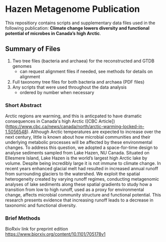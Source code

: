 # Hazen Metagenome Publication
This repositiory contains scripts and supplementary data files used in the following publication: **Climate change lowers diversity and functional potential of microbes in Canada’s high Arctic**.   

## Summary of Files 
1) Two tree files (bacteria and archaea) for the reconstructed and GTDB genomes
     - can request alignment files if needed, see methods for details on alignment
2) Full taxonomy tree files for both bacteria and archaea  (PDF files) 
3) Any scripts that were used throughout the data analysis
     - ordered by number when necessary
     
### Short Abstract
Arctic regions are warming, and this is anticpated to have dramatic consequences in Canada's high Arctic ([CBC Article])(https://www.cbc.ca/news/canada/north/arctic-warming-locked-in-1.5056548). Although Arctic temperatures are expected to increase over the next century, little is known about how microbial communities and their underlying metabolic processes will be affected by these environmental changes. To address this question, we adopted a space-for-time design to analyse sediments sampled from Lake Hazen, NU Canada. Situated on Ellesmere Island, Lake Hazen is the world’s largest high Arctic lake by volume. Despite being incredibly large it is not immune to climate change. In recent years enhanced glacial melt had resulted in increased annual runoff from surrounding glaciers to the watershed. We exploit the spatial heterogeneity created by varying runoff regimes, conducting metagenomic analyses of lake sediments along these spatial gradients to study how a transition from low to high runoff, used as a proxy for environmental change, affects microbial community structure and functional potential. This research presents evidence that increasing runoff leads to a decrease in taxonomic and functional diversity. 

### Brief Methods

BioRxiv link for preprint edition
https://www.biorxiv.org/content/10.1101/705178v1
